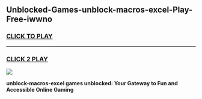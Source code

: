 
## Unblocked-Games-unblock-macros-excel-Play-Free-iwwno
<h3>
<a href="https://premium76.site?title=unblock-macros-excel&ref=21A">CLICK TO PLAY</a></h3>
<hr>

<h3>
<a href="https://premium76.site?title=unblock-macros-excel&ref=21A">CLICK 2 PLAY</a>
  
</h3>

<a href="https://premium76.site?title=unblock-macros-excel&ref=21A"><img src="https://clearcache.store/games.png"></a>


**unblock-macros-excel games unblocked: Your Gateway to Fun and Accessible Online Gaming**

